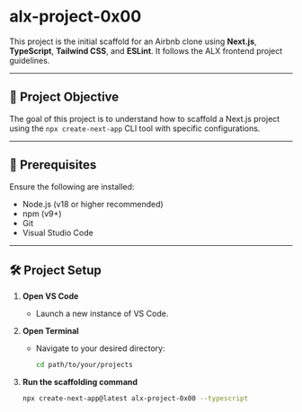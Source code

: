 # alx-project-0x00

This project is the initial scaffold for an Airbnb clone using **Next.js**, **TypeScript**, **Tailwind CSS**, and **ESLint**. It follows the ALX frontend project guidelines.

---

## 🚀 Project Objective

The goal of this project is to understand how to scaffold a Next.js project using the `npx create-next-app` CLI tool with specific configurations.

---

## 🧰 Prerequisites

Ensure the following are installed:

- Node.js (v18 or higher recommended)
- npm (v9+)
- Git
- Visual Studio Code

---

## 🛠️ Project Setup

1. **Open VS Code**
   - Launch a new instance of VS Code.

2. **Open Terminal**
   - Navigate to your desired directory:  
     ```bash
     cd path/to/your/projects
     ```

3. **Run the scaffolding command**
   ```bash
   npx create-next-app@latest alx-project-0x00 --typescript
